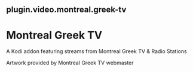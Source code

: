 
## plugin.video.montreal.greek-tv

# Montreal Greek TV

A Kodi addon featuring streams from Montreal Greek TV & Radio Stations

Artwork provided by Montreal Greek TV webmaster
